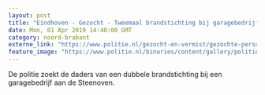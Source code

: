 ```yaml
---
layout: post
title: "Eindhoven - Gezocht - Tweemaal brandstichting bij garagebedrijf Eindhoven"
date: Mon, 01 Apr 2019 14:40:00 GMT
category: noord-brabant
externe_link: "https://www.politie.nl/gezocht-en-vermist/gezochte-personen/2019/april/09-tweemaal-brandstichting-bij-garagebedrijf-eindhoven.html"
feature_image: "https://www.politie.nl/binaries/content/gallery/politie/gezocht/verdachten/2019/april/09-ob/bb_190401/eindhoven-5.jpg"
---
```


De politie zoekt de daders van een dubbele brandstichting bij een garagebedrijf aan de Steenoven.
